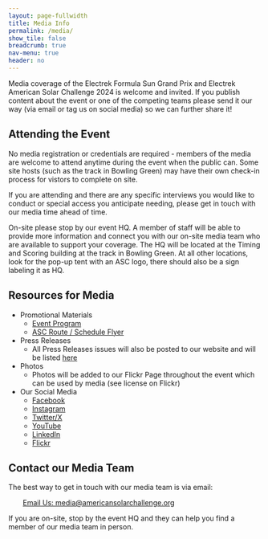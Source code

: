 ```yaml
---
layout: page-fullwidth
title: Media Info
permalink: /media/
show_tile: false
breadcrumb: true
nav-menu: true
header: no
---
```


Media coverage of the Electrek Formula Sun Grand Prix and Electrek American Solar Challenge 2024 is welcome and invited. If you publish content about the event or one of the competing teams please send it our way (via email or tag us on social media) so we can further share it!

## Attending the Event

No media registration or credentials are required - members of the media are welcome to attend anytime during the event when the public can. Some site hosts (such as the track in Bowling Green) may have their own check-in process for vistors to complete on site. 

If you are attending and there are any specific interviews you would like to conduct or special access you anticipate needing, please get in touch with our media time ahead of time. 

On-site please stop by our event HQ. A member of staff will be able to provide more information and connect you with our on-site media team who are available to support your coverage. The HQ will be located at the Timing and Scoring building at the track in Bowling Green. At all other locations, look for the pop-up tent with an ASC logo, there should also be a sign labeling it as HQ. 


## Resources for Media

- Promotional Materials
  - [Event Program](https://www.americansolarchallenge.org/ASC/wp-content/uploads/2024/06/ASC-2024-Event-Program.pdf)
  - [ASC Route / Schedule Flyer](https://www.americansolarchallenge.org/ASC/wp-content/uploads/2024/03/FSGPASC-2024-Overview-Schedule-v2.pdf)
- Press Releases
  - All Press Releases issues will also be posted to our website and will be listed [here](https://www.americansolarchallenge.org/category/press-release+asc-fsgp-2024)
- Photos
  - Photos will be added to our Flickr Page throughout the event which can be used by media (see license on Flickr)
- Our Social Media
  - [Facebook](https://www.facebook.com/AmericanSolarChallenge/)
  - [Instagram](https://www.instagram.com/americansolarchallenge/)
  - [Twitter/X](https://twitter.com/ASC_SolarRacing/)
  - [YouTube](https://www.youtube.com/@americansolarchallenge)
  - [LinkedIn](https://www.linkedin.com/company/innovators-educational-foundation/)
  - [Flickr](https://www.flickr.com/photos/americansolarchallenge)
  

## Contact our Media Team

The best way to get in touch with our media team is via email:
<ul class="actions">
<a href="mailto:media@americansolarchallenge.org" class="button special" style="margin:5px">Email Us: media@americansolarchallenge.org</a>
</ul>

If you are on-site, stop by the event HQ and they can help you find a member of our media team in person. 